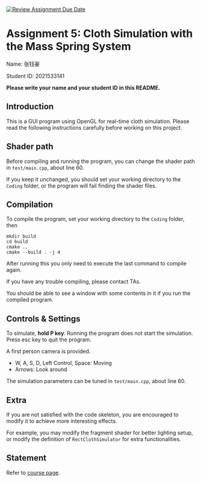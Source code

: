 [![Review Assignment Due Date](https://classroom.github.com/assets/deadline-readme-button-24ddc0f5d75046c5622901739e7c5dd533143b0c8e959d652212380cedb1ea36.svg)](https://classroom.github.com/a/BOMGYPMn)
# Assignment 5: Cloth Simulation with the Mass Spring System

Name: 张钰豪

Student ID: 2021533141 

**Please write your name and your student ID in this README.**

## Introduction

This is a GUI program using OpenGL for real-time cloth simulation. Please read the following instructions carefully before working on this project.

## Shader path

Before compiling and running the program, you can change the shader path in `test/main.cpp`, about line 60.

If you keep it unchanged, you should set your working directory to the `Coding` folder, or the program will fail finding the shader files.

## Compilation

To compile the program, set your working directory to the `Coding` folder, then

````
mkdir build
cd build
cmake ..
cmake --build . -j 4
````

After running this you only need to execute the last command to compile again.

If you have any trouble compiling, please contact TAs.

You should be able to see a window with some contents in it if you run the compiled program.

## Controls & Settings

To simulate, **hold P key**. Running the program does not start the simulation. Press esc key to quit the program.

A first person camera is provided.

- W, A, S, D, Left Control, Space: Moving
- Arrows: Look around

The simulation parameters can be tuned in `test/main.cpp`, about line 60.

## Extra

If you are not satisfied with the code skeleton, you are encouraged to modify it to achieve more interesting effects. 

For example, you may modify the fragment shader for better lighting setup, or modify the definition of `RectClothSimulator` for extra functionalities.

## Statement

Refer to [course page](https://faculty.sist.shanghaitech.edu.cn/faculty/liuxp/course/cs171/).
